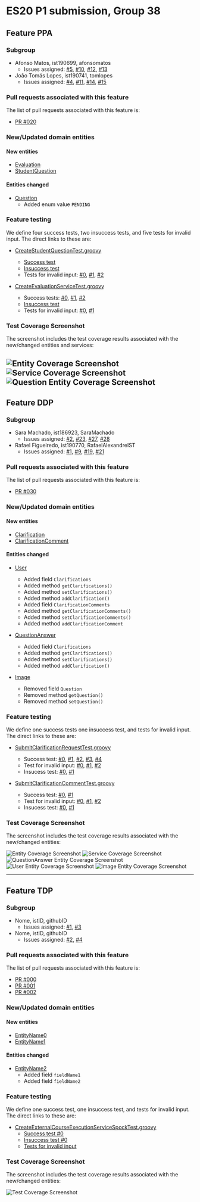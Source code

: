 # ES20 P1 submission, Group 38

## Feature PPA

### Subgroup
 - Afonso Matos, ist190699, afonsomatos
   + Issues assigned: [#5](https://github.com/tecnico-softeng/es20tg_38-project/issues/5), [#10](https://github.com/tecnico-softeng/es20tg_38-project/issues/10), [#12](https://github.com/tecnico-softeng/es20tg_38-project/issues/12), [#13](https://github.com/tecnico-softeng/es20tg_38-project/issues/13)
 - João Tomás Lopes, ist190741, tomlopes
   + Issues assigned: [#4](https://github.com/tecnico-softeng/es20tg_38-project/issues/4), [#11](https://github.com/tecnico-softeng/es20tg_38-project/issues/11), [#14](https://github.com/tecnico-softeng/es20tg_38-project/issues/14), [#15](https://github.com/tecnico-softeng/es20tg_38-project/issues/15) 
  
### Pull requests associated with this feature

The list of pull requests associated with this feature is:

 - [PR #020](https://github.com/tecnico-softeng/es20tg_38-project/pull/20)

### New/Updated domain entities

#### New entities
 - [Evaluation](https://github.com/tecnico-softeng/es20tg_38-project/blob/develop/backend/src/main/java/pt/ulisboa/tecnico/socialsoftware/tutor/studentquestion/domain/Evaluation.java)
 - [StudentQuestion](https://github.com/tecnico-softeng/es20tg_38-project/blob/develop/backend/src/main/java/pt/ulisboa/tecnico/socialsoftware/tutor/studentquestion/domain/StudentQuestion.java)

#### Entities changed
 - [Question](https://github.com/tecnico-softeng/es20tg_38-project/blob/develop/backend/src/main/java/pt/ulisboa/tecnico/socialsoftware/tutor/question/domain/Question.java)
   + Added enum value `PENDING`
 
### Feature testing

We define four success tests, two insuccess tests, and five tests for invalid input. The direct links to these are:

 - [CreateStudentQuestionTest.groovy](https://github.com/tecnico-softeng/es20tg_38-project/blob/develop/backend/src/test/groovy/pt/ulisboa/tecnico/socialsoftware/tutor/studentquestion/service/CreateStudentQuestionTest.groovy)
    + [Success test](https://github.com/tecnico-softeng/es20tg_38-project/blob/develop/backend/src/test/groovy/pt/ulisboa/tecnico/socialsoftware/tutor/studentquestion/service/CreateStudentQuestionTest.groovy#L101)
    + [Insuccess test](https://github.com/tecnico-softeng/es20tg_38-project/blob/develop/backend/src/test/groovy/pt/ulisboa/tecnico/socialsoftware/tutor/studentquestion/service/CreateStudentQuestionTest.groovy#L54)
    + Tests for invalid input: [#0](https://github.com/tecnico-softeng/es20tg_38-project/blob/develop/backend/src/test/groovy/pt/ulisboa/tecnico/socialsoftware/tutor/studentquestion/service/CreateStudentQuestionTest.groovy#L67), [#1](https://github.com/tecnico-softeng/es20tg_38-project/blob/develop/backend/src/test/groovy/pt/ulisboa/tecnico/socialsoftware/tutor/studentquestion/service/CreateStudentQuestionTest.groovy#L79), [#2](https://github.com/tecnico-softeng/es20tg_38-project/blob/develop/backend/src/test/groovy/pt/ulisboa/tecnico/socialsoftware/tutor/studentquestion/service/CreateStudentQuestionTest.groovy#L87)
  
 - [CreateEvaluationServiceTest.groovy](https://github.com/tecnico-softeng/es20tg_38-project/blob/develop/backend/src/test/groovy/pt/ulisboa/tecnico/socialsoftware/tutor/studentquestion/service/CreateEvaluationServiceTest.groovy)
    + Success tests: [#0](https://github.com/tecnico-softeng/es20tg_38-project/blob/develop/backend/src/test/groovy/pt/ulisboa/tecnico/socialsoftware/tutor/studentquestion/service/CreateEvaluationServiceTest.groovy#L84), [#1](https://github.com/tecnico-softeng/es20tg_38-project/blob/develop/backend/src/test/groovy/pt/ulisboa/tecnico/socialsoftware/tutor/studentquestion/service/CreateEvaluationServiceTest.groovy#L141), [#2](https://github.com/tecnico-softeng/es20tg_38-project/blob/develop/backend/src/test/groovy/pt/ulisboa/tecnico/socialsoftware/tutor/studentquestion/service/CreateEvaluationServiceTest.groovy#L189) 
    + [Insuccess test](https://github.com/tecnico-softeng/es20tg_38-project/blob/develop/backend/src/test/groovy/pt/ulisboa/tecnico/socialsoftware/tutor/studentquestion/service/CreateEvaluationServiceTest.groovy#L171)
    + Tests for invalid input: [#0](https://github.com/tecnico-softeng/es20tg_38-project/blob/develop/backend/src/test/groovy/pt/ulisboa/tecnico/socialsoftware/tutor/studentquestion/service/CreateEvaluationServiceTest.groovy#L110), [#1](https://github.com/tecnico-softeng/es20tg_38-project/blob/develop/backend/src/test/groovy/pt/ulisboa/tecnico/socialsoftware/tutor/studentquestion/service/CreateEvaluationServiceTest.groovy#L126)
   

### Test Coverage Screenshot

The screenshot includes the test coverage results associated with the new/changed entities and services:

![Entity Coverage Screenshot](https://i.imgur.com/j6j51Ez.png)
![Service Coverage Screenshot](https://i.imgur.com/58OLfqG.png)
![Question Entity Coverage Screenshot](https://i.imgur.com/gbzOgdY.png)
---

## Feature DDP

### Subgroup
 - Sara Machado, ist186923, SaraMachado
   + Issues assigned: [#2](https://github.com/tecnico-softeng/es20tg_38-project/issues/2), [#23](https://github.com/tecnico-softeng/es20tg_38-project/issues/23), [#27](https://github.com/tecnico-softeng/es20tg_38-project/issues/27), [#28](https://github.com/tecnico-softeng/es20tg_38-project/issues/28)
 - Rafael Figueiredo, ist190770, RafaelAlexandreIST
   + Issues assigned: [#1](https://github.com/tecnico-softeng/es20tg_38-project/issues/1), [#9](https://github.com/tecnico-softeng/es20tg_38-project/issues/9), [#19](https://github.com/tecnico-softeng/es20tg_38-project/issues/19), [#21](https://github.com/tecnico-softeng/es20tg_38-project/issues/21)
 
### Pull requests associated with this feature

The list of pull requests associated with this feature is:

 - [PR #030](https://github.com/tecnico-softeng/es20tg_38-project/pull/30)


### New/Updated domain entities

#### New entities
 - [Clarification](https://github.com/tecnico-softeng/es20tg_38-project/blob/develop/backend/src/main/java/pt/ulisboa/tecnico/socialsoftware/tutor/clarification/domain/Clarification.java)
 - [ClarificationComment](https://github.com/tecnico-softeng/es20tg_38-project/blob/develop/backend/src/main/java/pt/ulisboa/tecnico/socialsoftware/tutor/clarification/domain/ClarificationComment.java)

#### Entities changed
 - [User](https://github.com/tecnico-softeng/es20tg_38-project/blob/develop/backend/src/main/java/pt/ulisboa/tecnico/socialsoftware/tutor/user/User.java)
   + Added field `Clarifications`
   + Added method `getClarifications()`
   + Added method `setClarifications()`
   + Added method `addClarification()`
   + Added field  `ClarificationComments`
   + Added method `getClarificationComments()`
   + Added method `setClarificationComments()`
   + Added method `addClarificationComment`

 - [QuestionAnswer](https://github.com/tecnico-softeng/es20tg_38-project/blob/develop/backend/src/main/java/pt/ulisboa/tecnico/socialsoftware/tutor/answer/domain/QuestionAnswer.java)
   + Added field `Clarifications`
   + Added method `getClarifications()`
   + Added method `setClarifications()`
   + Added method `addClarification()`
 
 - [Image](https://github.com/tecnico-softeng/es20tg_38-project/blob/develop/backend/src/main/java/pt/ulisboa/tecnico/socialsoftware/tutor/image/domain/Image.java)
   - Removed field `Question`
   - Removed method `getQuestion()`
   - Removed method `setQuestion()`
 
### Feature testing

We define one success tests one insuccess test, and tests for invalid input. The direct links to these are:

 - [SubmitClarificationRequestTest.groovy](https://github.com/tecnico-softeng/es20tg_38-project/blob/develop/backend/src/test/groovy/pt/ulisboa/tecnico/socialsoftware/tutor/clarification/service/SubmitClarificationRequestTest.groovy)
    + Success test: [#0](https://github.com/tecnico-softeng/es20tg_38-project/blob/6d33638c063f7780ed4bd3ab0ec8cfcef4cb6f1e/backend/src/test/groovy/pt/ulisboa/tecnico/socialsoftware/tutor/clarification/service/SubmitClarificationRequestTest.groovy#L112), [#1](https://github.com/tecnico-softeng/es20tg_38-project/blob/6d33638c063f7780ed4bd3ab0ec8cfcef4cb6f1e/backend/src/test/groovy/pt/ulisboa/tecnico/socialsoftware/tutor/clarification/service/SubmitClarificationRequestTest.groovy#L126), [#2](https://github.com/tecnico-softeng/es20tg_38-project/blob/6d33638c063f7780ed4bd3ab0ec8cfcef4cb6f1e/backend/src/test/groovy/pt/ulisboa/tecnico/socialsoftware/tutor/clarification/service/SubmitClarificationRequestTest.groovy#L146), [#3](https://github.com/tecnico-softeng/es20tg_38-project/blob/6d33638c063f7780ed4bd3ab0ec8cfcef4cb6f1e/backend/src/test/groovy/pt/ulisboa/tecnico/socialsoftware/tutor/clarification/service/SubmitClarificationRequestTest.groovy#L168), [#4](https://github.com/tecnico-softeng/es20tg_38-project/blob/6d33638c063f7780ed4bd3ab0ec8cfcef4cb6f1e/backend/src/test/groovy/pt/ulisboa/tecnico/socialsoftware/tutor/clarification/service/SubmitClarificationRequestTest.groovy#L272)
    + Test for invalid input: [#0](https://github.com/tecnico-softeng/es20tg_38-project/blob/6d33638c063f7780ed4bd3ab0ec8cfcef4cb6f1e/backend/src/test/groovy/pt/ulisboa/tecnico/socialsoftware/tutor/clarification/service/SubmitClarificationRequestTest.groovy#L177), [#1](https://github.com/tecnico-softeng/es20tg_38-project/blob/6d33638c063f7780ed4bd3ab0ec8cfcef4cb6f1e/backend/src/test/groovy/pt/ulisboa/tecnico/socialsoftware/tutor/clarification/service/SubmitClarificationRequestTest.groovy#L199), [#2](https://github.com/tecnico-softeng/es20tg_38-project/blob/6d33638c063f7780ed4bd3ab0ec8cfcef4cb6f1e/backend/src/test/groovy/pt/ulisboa/tecnico/socialsoftware/tutor/clarification/service/SubmitClarificationRequestTest.groovy#L225)
    + Insucess test: [#0](https://github.com/tecnico-softeng/es20tg_38-project/blob/6d33638c063f7780ed4bd3ab0ec8cfcef4cb6f1e/backend/src/test/groovy/pt/ulisboa/tecnico/socialsoftware/tutor/clarification/service/SubmitClarificationRequestTest.groovy#L240), [#1](https://github.com/tecnico-softeng/es20tg_38-project/blob/6d33638c063f7780ed4bd3ab0ec8cfcef4cb6f1e/backend/src/test/groovy/pt/ulisboa/tecnico/socialsoftware/tutor/clarification/service/SubmitClarificationRequestTest.groovy#L255)

 - [SubmitClarificationCommentTest.groovy](https://github.com/tecnico-softeng/es20tg_38-project/blob/develop/backend/src/test/groovy/pt/ulisboa/tecnico/socialsoftware/tutor/clarification/service/SubmitClarificationCommentTest.groovy)
    + Success test: [#0](https://github.com/tecnico-softeng/es20tg_38-project/blob/6d33638c063f7780ed4bd3ab0ec8cfcef4cb6f1e/backend/src/test/groovy/pt/ulisboa/tecnico/socialsoftware/tutor/clarification/service/SubmitClarificationCommentTest.groovy#L125), [#1](https://github.com/tecnico-softeng/es20tg_38-project/blob/6d33638c063f7780ed4bd3ab0ec8cfcef4cb6f1e/backend/src/test/groovy/pt/ulisboa/tecnico/socialsoftware/tutor/clarification/service/SubmitClarificationCommentTest.groovy#L138)
    + Test for invalid input: [#0](https://github.com/tecnico-softeng/es20tg_38-project/blob/6d33638c063f7780ed4bd3ab0ec8cfcef4cb6f1e/backend/src/test/groovy/pt/ulisboa/tecnico/socialsoftware/tutor/clarification/service/SubmitClarificationCommentTest.groovy#L151), [#1](https://github.com/tecnico-softeng/es20tg_38-project/blob/6d33638c063f7780ed4bd3ab0ec8cfcef4cb6f1e/backend/src/test/groovy/pt/ulisboa/tecnico/socialsoftware/tutor/clarification/service/SubmitClarificationCommentTest.groovy#L167), [#2](https://github.com/tecnico-softeng/es20tg_38-project/blob/6d33638c063f7780ed4bd3ab0ec8cfcef4cb6f1e/backend/src/test/groovy/pt/ulisboa/tecnico/socialsoftware/tutor/clarification/service/SubmitClarificationCommentTest.groovy#L189)
    + Insucess test: [#0](https://github.com/tecnico-softeng/es20tg_38-project/blob/6d33638c063f7780ed4bd3ab0ec8cfcef4cb6f1e/backend/src/test/groovy/pt/ulisboa/tecnico/socialsoftware/tutor/clarification/service/SubmitClarificationCommentTest.groovy#L198), [#1](https://github.com/tecnico-softeng/es20tg_38-project/blob/6d33638c063f7780ed4bd3ab0ec8cfcef4cb6f1e/backend/src/test/groovy/pt/ulisboa/tecnico/socialsoftware/tutor/clarification/service/SubmitClarificationCommentTest.groovy#L215)
 


### Test Coverage Screenshot

The screenshot includes the test coverage results associated with the new/changed entities:

![Entity Coverage Screenshot](https://github.com/tecnico-softeng/es20tg_38-project/blob/p1-submission/backend/assets/p1/DdP/Entity.png)
![Service Coverage Screenshot](https://github.com/tecnico-softeng/es20tg_38-project/blob/p1-submission/backend/assets/p1/DdP/Service.png)
![QuestionAnswer Entity Coverage Screenshot](https://github.com/tecnico-softeng/es20tg_38-project/blob/p1-submission/backend/assets/p1/DdP/QuestionAnswerEntity.png)
![User Entity Coverage Screenshot](https://github.com/tecnico-softeng/es20tg_38-project/blob/p1-submission/backend/assets/p1/DdP/UserEntity.png)
![Image Entity Coverage Screenshot](https://github.com/tecnico-softeng/es20tg_38-project/blob/p1-submission/backend/assets/p1/DdP/ImageEntity.png)

---

## Feature TDP

### Subgroup
 - Nome, istID, githubID
   + Issues assigned: [#1](https://github.com), [#3](https://github.com)
 - Nome, istID, githubID
   + Issues assigned: [#2](https://github.com), [#4](https://github.com)
 
### Pull requests associated with this feature

The list of pull requests associated with this feature is:

 - [PR #000](https://github.com)
 - [PR #001](https://github.com)
 - [PR #002](https://github.com)


### New/Updated domain entities

#### New entities
 - [EntityName0](https://github.com)
 - [EntityName1](https://github.com)

#### Entities changed
 - [EntityName2](https://github.com)
   + Added field `fieldName1`
   + Added field `fieldName2`
 
### Feature testing

We define one success test, one insuccess test, and tests for invalid input. The direct links to these are:

 - [CreateExternalCourseExecutionServiceSpockTest.groovy](https://github.com/socialsoftware/quizzes-tutor/blob/31ba9bd5f5ddcbab61f1c4b2daca7331ad099f98/backend/src/test/groovy/pt/ulisboa/tecnico/socialsoftware/tutor/administration/service/CreateExternalCourseExecutionServiceSpockTest.groovy)
    + [Success test #0](https://github.com/socialsoftware/quizzes-tutor/blob/31ba9bd5f5ddcbab61f1c4b2daca7331ad099f98/backend/src/test/groovy/pt/ulisboa/tecnico/socialsoftware/tutor/administration/service/CreateExternalCourseExecutionServiceSpockTest.groovy#L39)
    + [Insuccess test #0](https://github.com/socialsoftware/quizzes-tutor/blob/31ba9bd5f5ddcbab61f1c4b2daca7331ad099f98/backend/src/test/groovy/pt/ulisboa/tecnico/socialsoftware/tutor/administration/service/CreateExternalCourseExecutionServiceSpockTest.groovy#L104)
    + [Tests for invalid input](https://github.com/socialsoftware/quizzes-tutor/blob/31ba9bd5f5ddcbab61f1c4b2daca7331ad099f98/backend/src/test/groovy/pt/ulisboa/tecnico/socialsoftware/tutor/administration/service/CreateExternalCourseExecutionServiceSpockTest.groovy#L145)


### Test Coverage Screenshot

The screenshot includes the test coverage results associated with the new/changed entities:

![Test Coverage Screenshot](https://web.tecnico.ulisboa.pt/~joaofernandoferreira/1920/ES/coverage_ex1.png)

